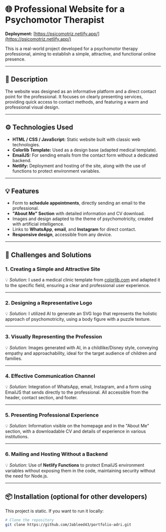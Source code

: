 # 🌐 Professional Website for a Psychomotor Therapist

**Deployment:** [https://psicomotriz.netlify.app/](https://psicomotriz.netlify.app/)

This is a real-world project developed for a psychomotor therapy professional, aiming to establish a simple, attractive, and functional online presence.

---

## 🧩 Description

The website was designed as an informative platform and a direct contact point for the professional. It focuses on clearly presenting services, providing quick access to contact methods, and featuring a warm and professional visual design.

---

## ⚙️ Technologies Used

- **HTML / CSS / JavaScript:** Static website built with classic web technologies.
- **Colorlib Template:** Used as a design base (adapted medical template).
- **EmailJS:** For sending emails from the contact form without a dedicated backend.
- **Netlify:** Deployment and hosting of the site, along with the use of functions to protect environment variables.

---

## 💡 Features

- Form to **schedule appointments**, directly sending an email to the professional.
- **"About Me" Section** with detailed information and CV download.
- Images and design adapted to the theme of psychomotricity, created with artificial intelligence.
- Links to **WhatsApp**, **email**, and **Instagram** for direct contact.
- **Responsive design**, accessible from any device.

---

## 🧠 Challenges and Solutions

### 1. Creating a Simple and Attractive Site
💡 *Solution:* I used a medical clinic template from [colorlib.com](https://colorlib.com) and adapted it to the specific field, ensuring a clear and professional user experience.

---

### 2. Designing a Representative Logo
💡 *Solution:* I utilized AI to generate an SVG logo that represents the holistic approach of psychomotricity, using a body figure with a puzzle texture.

---

### 3. Visually Representing the Profession
💡 *Solution:* Images generated with AI, in a childlike/Disney style, conveying empathy and approachability, ideal for the target audience of children and families.

---

### 4. Effective Communication Channel
💡 *Solution:* Integration of WhatsApp, email, Instagram, and a form using EmailJS that sends directly to the professional. All accessible from the header, contact section, and footer.

---

### 5. Presenting Professional Experience
💡 *Solution:* Information visible on the homepage and in the "About Me" section, with a downloadable CV and details of experience in various institutions.

---

### 6. Mailing and Hosting Without a Backend
💡 *Solution:* Use of **Netlify Functions** to protect EmailJS environment variables without exposing them in the code, maintaining security without the need for Node.js.

---

## 📦 Installation (optional for other developers)

This project is static. If you want to run it locally:

```bash
# Clone the repository
git clone https://github.com/Jableed43/portfolio-adri.git

